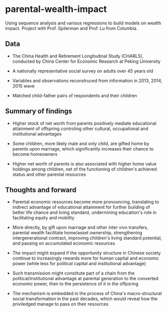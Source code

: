 # parental-wealth-impact
Using sequence analysis and various regressions to build models on wealth impact. Project with Prof. Spilerman and Prof. Lu from Columbia.

## Data
 - The China Health and Retirement Longitudinal Study (CHARLS), conducted by China Center for Economic Research at Peking University
 
 - A nationally representative social survey on adults over 45 years old
 
 - Variables and observations reconstruced from information in 2013, 2014, 2015 wave

 - Matched child-father pairs of respondents and their children
 
 ## Summary of findings
 - Higher stock of net worth from parents positively mediate educational attainment of offspring controling other cultural, occupational and institutional advantages

 - Some children, more likely male and only child, are gifted home by parents upon marriage, which significantly increases their chance to become homeowners

 - Higher net worth of parents is also associated with higher home value holdings among children, net of the functioning of children's achieved status and other parental resources

## Thoughts and forward
 - Parental economic resources become more pronouncing, translating to indirect advantage of educational attainment for further building of better life chance and living standard, undermining education's role in facilitating equity and mobility

 - More directly, by gift upon marriage and other inter vivo transfers, parental wealth facilitate home/asset ownership, strengthening intergenerational contract, improving children's living standard potential, and passing on accumulated economic resources
 
 - The impact might expand if the opportunity structure in Chinese society continue to increasingly rewards more for human capital and economic power (while less for political capital and institutional advantage)
 
 - Such transmission might constitute part of a chain from the political/institutional advantage at parental generation to the converted economic power, then to the persistence of it in the offpsring
 
 - The mechanism is embedded in the process of China's macro-structural social transformation in the past decades, which would reveal how the priviledged manage to pass on their resources
